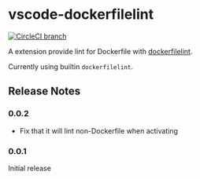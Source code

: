 vscode-dockerfilelint
=====================

[![CircleCI branch](https://img.shields.io/circleci/project/github/DanSnow/vscode-dockerfilelint/master.svg)](https://circleci.com/gh/DanSnow/vscode-dockerfilelint/tree/master)

A extension provide lint for Dockerfile with [dockerfilelint](https://github.com/replicatedhq/dockerfilelint).

Currently using builtin `dockerfilelint`.

Release Notes
-------------

### 0.0.2

- Fix that it will lint non-Dockerfile when activating

### 0.0.1

Initial release
